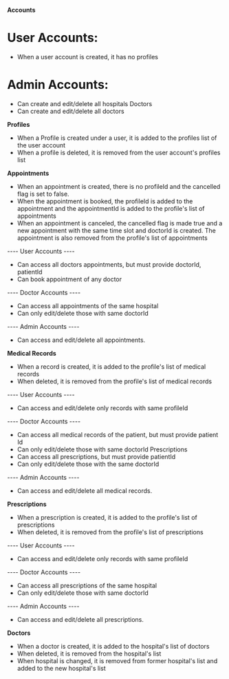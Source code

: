 **Accounts**

# User Accounts:

-   When a user account is created, it has no profiles

# Admin Accounts:

-   Can create and edit/delete all hospitals
    Doctors
-   Can create and edit/delete all doctors

**Profiles**

-   When a Profile is created under a user, it is added to the profiles list of the user account
-   When a profile is deleted, it is removed from the user account's profiles list

**Appointments**

-   When an appointment is created, there is no profileId and the cancelled flag is set to false.
-   When the appointment is booked, the profileId is added to the appointment and the appointmentId is added to the profile's list of appointments
-   When an appointment is canceled, the cancelled flag is made true and a new appointment with the same time slot and doctorId is created. The appointment is also removed from the profile's list of appointments

---- User Accounts ----

-   Can access all doctors appointments, but must provide doctorId, patientId
-   Can book appointment of any doctor

---- Doctor Accounts ----

-   Can access all appointments of the same hospital
-   Can only edit/delete those with same doctorId

---- Admin Accounts ----

-   Can access and edit/delete all appointments.

**Medical Records**

-   When a record is created, it is added to the profile's list of medical records
-   When deleted, it is removed from the profile's list of medical records

---- User Accounts ----

-   Can access and edit/delete only records with same profileId

---- Doctor Accounts ----

-   Can access all medical records of the patient, but must provide patient Id
-   Can only edit/delete those with same doctorId
    Prescriptions
-   Can access all prescriptions, but must provide patientId
-   Can only edit/delete those with the same doctorId

---- Admin Accounts ----

-   Can access and edit/delete all medical records.

**Prescriptions**

-   When a prescription is created, it is added to the profile's list of prescriptions
-   When deleted, it is removed from the profile's list of prescriptions

---- User Accounts ----

-   Can access and edit/delete only records with same profileId

---- Doctor Accounts ----

-   Can access all prescriptions of the same hospital
-   Can only edit/delete those with same doctorId

---- Admin Accounts ----

-   Can access and edit/delete all prescriptions.

**Doctors**

-   When a doctor is created, it is added to the hospital's list of doctors
-   When deleted, it is removed from the hospital's list
-   When hospital is changed, it is removed from former hospital's list and added to the new hospital's list
